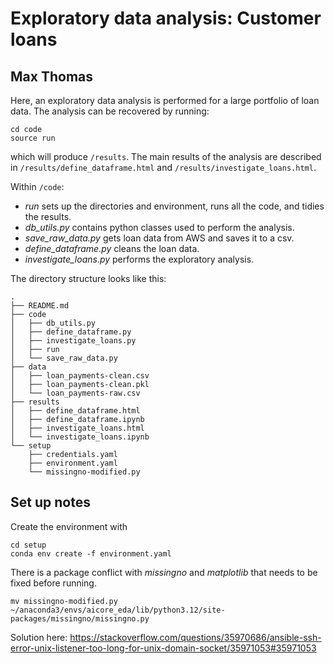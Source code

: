 # Exploratory data analysis: Customer loans
## Max Thomas
Here, an exploratory data analysis is performed for a large portfolio of loan data. The analysis can be recovered by running:
```
cd code
source run
``` 
which will produce ```/results```. The main results of the analysis are described in ```/results/define_dataframe.html``` and ```/results/investigate_loans.html```.

Within ```/code```:
- *run* sets up the directories and environment, runs all the code, and tidies the results.
- *db_utils.py* contains python classes used to perform the analysis.
- *save_raw_data.py* gets loan data from AWS and saves it to a csv.
- *define_dataframe.py* cleans the loan data.
- *investigate_loans.py* performs the exploratory analysis.

The directory structure looks like this:
```
.
├── README.md
├── code
│   ├── db_utils.py
│   ├── define_dataframe.py
│   ├── investigate_loans.py
│   ├── run
│   └── save_raw_data.py
├── data
│   ├── loan_payments-clean.csv
│   ├── loan_payments-clean.pkl
│   └── loan_payments-raw.csv
├── results
│   ├── define_dataframe.html
│   ├── define_dataframe.ipynb
│   ├── investigate_loans.html
│   └── investigate_loans.ipynb
└── setup
    ├── credentials.yaml
    ├── environment.yaml
    └── missingno-modified.py
```

## Set up notes
Create the environment with 
```
cd setup
conda env create -f environment.yaml
```

There is a package conflict with *missingno* and *matplotlib* that needs to be fixed before running.
```
mv missingno-modified.py ~/anaconda3/envs/aicore_eda/lib/python3.12/site-packages/missingno/missingno.py
```

Solution here:
https://stackoverflow.com/questions/35970686/ansible-ssh-error-unix-listener-too-long-for-unix-domain-socket/35971053#35971053